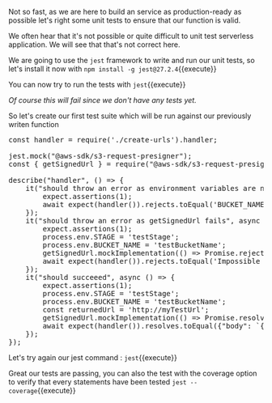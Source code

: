 Not so fast, as we are here to build an service as production-ready as possible let's right some unit tests to ensure that our function is valid.

We often hear that it's not possible or quite difficult to unit test serverless application. We will see that that's not correct here.

We are going to use the `jest` framework to write and run our unit tests, so let's install it now with `npm install -g jest@27.2.4`{{execute}}

You can now try to run the tests with `jest`{{execute}}

*Of course this will fail since we don't have any tests yet.*

So let's create our first test suite which will be run against our previously writen function
<pre class="file" data-filename="create-urls.spec.js" data-target="replace">
const handler = require('./create-urls').handler;

jest.mock("@aws-sdk/s3-request-presigner");
const { getSignedUrl } = require("@aws-sdk/s3-request-presigner");

describe("handler", () => {
    it("should throw an error as environment variables are not set", async () => {
        expect.assertions(1);
        await expect(handler()).rejects.toEqual('BUCKET_NAME and STAGE environment variables could not be found');
    });
    it("should throw an error as getSignedUrl fails", async () => {
        expect.assertions(1);
        process.env.STAGE = 'testStage';
        process.env.BUCKET_NAME = 'testBucketName';
        getSignedUrl.mockImplementation(() => Promise.reject());
        await expect(handler()).rejects.toEqual('Impossible to create pre-signed urls');
    });
    it("should succeeed", async () => {
        expect.assertions(1);
        process.env.STAGE = 'testStage';
        process.env.BUCKET_NAME = 'testBucketName';
        const returnedUrl = 'http://myTestUrl';
        getSignedUrl.mockImplementation(() => Promise.resolve(returnedUrl));
        await expect(handler()).resolves.toEqual({"body": `{"uploadUrl":"${returnedUrl}","unprocessedUrl":"${returnedUrl}","processedUrl":"${returnedUrl}"}`, 'statusCode': 202});
    });
});
</pre>

Let's try again our jest command : 
`jest`{{execute}}

Great our tests are passing, you can also the test with the coverage option to verify that every statements have been tested 
`jest --coverage`{{execute}}